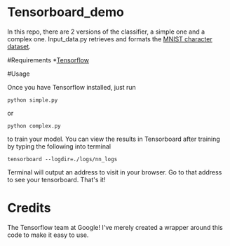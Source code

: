 # Tensorboard_demo
In this repo, there are 2 versions of the classifier, a simple one and a complex one. Input_data.py retrieves and formats the [MNIST character dataset](http://yann.lecun.com/exdb/mnist/).


#Requirements
*[Tensorflow](https://www.tensorflow.org/versions/r0.10/get_started/os_setup.html)

#Usage

Once you have Tensorflow installed, just run 

```
python simple.py
```
or 
```
python complex.py
```

to train your model. You can view the results in Tensorboard after training by typing the following into terminal

```
tensorboard --logdir=./logs/nn_logs
```
Terminal will output an address to visit in your browser. Go to that address to see your tensorboard. That's it!

# Credits

The Tensorflow team at Google! I've merely created a wrapper around this code to make it easy to use.

